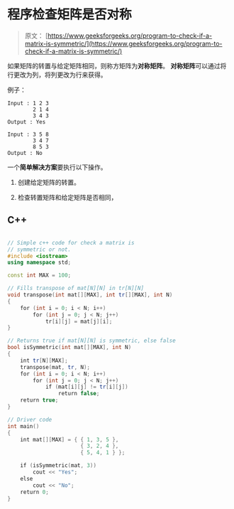 # 程序检查矩阵是否对称

> 原文： [https://www.geeksforgeeks.org/program-to-check-if-a-matrix-is-symmetric/](https://www.geeksforgeeks.org/program-to-check-if-a-matrix-is-symmetric/)

如果矩阵的转置与给定矩阵相同，则称方矩阵为**对称矩阵**。 **对称矩阵**可以通过将行更改为列，将列更改为行来获得。

例子：

```
Input : 1 2 3
        2 1 4
        3 4 3
Output : Yes

Input : 3 5 8
        3 4 7
        8 5 3
Output : No

```



一个**简单解决方案**要执行以下操作。

1.  创建给定矩阵的转置。

2.  检查转置矩阵和给定矩阵是否相同，

## C++ 

```cpp

// Simple c++ code for check a matrix is 
// symmetric or not. 
#include <iostream> 
using namespace std; 

const int MAX = 100; 

// Fills transpose of mat[N][N] in tr[N][N] 
void transpose(int mat[][MAX], int tr[][MAX], int N) 
{ 
    for (int i = 0; i < N; i++) 
        for (int j = 0; j < N; j++) 
            tr[i][j] = mat[j][i]; 
} 

// Returns true if mat[N][N] is symmetric, else false 
bool isSymmetric(int mat[][MAX], int N) 
{ 
    int tr[N][MAX]; 
    transpose(mat, tr, N); 
    for (int i = 0; i < N; i++) 
        for (int j = 0; j < N; j++) 
            if (mat[i][j] != tr[i][j]) 
                return false; 
    return true; 
} 

// Driver code 
int main() 
{ 
    int mat[][MAX] = { { 1, 3, 5 }, 
                       { 3, 2, 4 }, 
                       { 5, 4, 1 } }; 

    if (isSymmetric(mat, 3)) 
        cout << "Yes"; 
    else
        cout << "No"; 
    return 0; 
} 

```